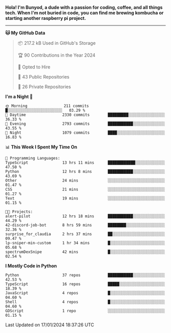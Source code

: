 <p>
<b>Hola! I'm Bunyod, a dude with a passion for coding, coffee, and all things tech. When I'm not buried in code, you can find me brewing kombucha or starting another raspberry pi project.</b>
</p>

---

<!--START_SECTION:waka-->
**🐱 My GitHub Data** 

> 📦 217.2 kB Used in GitHub's Storage 
 > 
> 🏆 90 Contributions in the Year 2024
 > 
> 💼 Opted to Hire
 > 
> 📜 43 Public Repositories 
 > 
> 🔑 26 Private Repositories 
 > 
**I'm a Night 🦉** 

```text
🌞 Morning                211 commits         █░░░░░░░░░░░░░░░░░░░░░░░░   03.29 % 
🌆 Daytime                2330 commits        █████████░░░░░░░░░░░░░░░░   36.33 % 
🌃 Evening                2793 commits        ███████████░░░░░░░░░░░░░░   43.55 % 
🌙 Night                  1079 commits        ████░░░░░░░░░░░░░░░░░░░░░   16.83 % 
```


📊 **This Week I Spent My Time On** 

```text
💬 Programming Languages: 
TypeScript               13 hrs 11 mins      ████████████░░░░░░░░░░░░░   47.50 % 
Python                   12 hrs 8 mins       ███████████░░░░░░░░░░░░░░   43.69 % 
Other                    24 mins             ░░░░░░░░░░░░░░░░░░░░░░░░░   01.47 % 
CSS                      21 mins             ░░░░░░░░░░░░░░░░░░░░░░░░░   01.27 % 
Text                     19 mins             ░░░░░░░░░░░░░░░░░░░░░░░░░   01.15 % 

🐱‍💻 Projects: 
alert-pilot              12 hrs 18 mins      ███████████░░░░░░░░░░░░░░   44.29 % 
42-discord-job-bot       8 hrs 59 mins       ████████░░░░░░░░░░░░░░░░░   32.36 % 
surprise_for_claudia     2 hrs 37 mins       ██░░░░░░░░░░░░░░░░░░░░░░░   09.47 % 
lp-sniper-min-custom     1 hr 34 mins        █░░░░░░░░░░░░░░░░░░░░░░░░   05.68 % 
spectrumDexSnipe         42 mins             █░░░░░░░░░░░░░░░░░░░░░░░░   02.54 % 
```

**I Mostly Code in Python** 

```text
Python                   37 repos            ███████████░░░░░░░░░░░░░░   42.53 % 
TypeScript               16 repos            █████░░░░░░░░░░░░░░░░░░░░   18.39 % 
JavaScript               4 repos             █░░░░░░░░░░░░░░░░░░░░░░░░   04.60 % 
Shell                    4 repos             █░░░░░░░░░░░░░░░░░░░░░░░░   04.60 % 
GDScript                 1 repo              ░░░░░░░░░░░░░░░░░░░░░░░░░   01.15 % 
```




 Last Updated on 17/01/2024 18:37:26 UTC
<!--END_SECTION:waka-->

